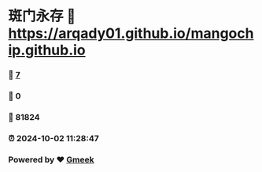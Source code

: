 # 斑门永存 :link: https://arqady01.github.io/mangochip.github.io 
### :page_facing_up: [7](https://arqady01.github.io/mangochip.github.io/tag.html) 
### :speech_balloon: 0 
### :hibiscus: 81824 
### :alarm_clock: 2024-10-02 11:28:47 
### Powered by :heart: [Gmeek](https://github.com/Meekdai/Gmeek)
